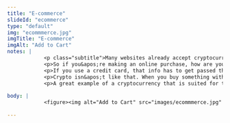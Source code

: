 ```yaml
--- 
title: "E-commerce"
slideId: "ecommerce"
type: "default"
img: "ecommmerce.jpg"
imgTitle: "E-commerce"
imgAlt: "Add to Cart"
notes: | 
            <p class="subtitle">Many websites already accept cryptocurrency.</p>
            <p>So if you&apos;re making an online purchase, how are you going to do so? Probably a credit card. We already talked about why credit cards are such bad technology, remember it&apos;s like handing over your entire wallet and telling someone to take a few bucks out.</p>
            <p>If you use a credit card, that info has to get passed through a server, and it is often logged in a server. Credit cards are really bad tools when we&apos;re talking about the security of your funds.</p>
            <p>Crypto isn&apos;t like that. When you buy something with crypto online, you can send unencrypted information in a totally public manner and no one will have access to your funds. </p>
            <p>A great example of a cryptocurrency that is suited for the way content is consumed is BAT, or basic attention token. Instead of watching boring mandatory ads, you are rewarded for your attention by participating in interactive ads. The really cool part about BAT is it&apos;s already being used to tip independent creators that are beholden to platform restrictions. This also allows for all of the proceeds to go directly to the creator instead of a third party.</p>
        
body: | 
            <figure><img alt="Add to Cart" src="images/ecommmerce.jpg" title="E-commerce"></figure>
        
---
```

